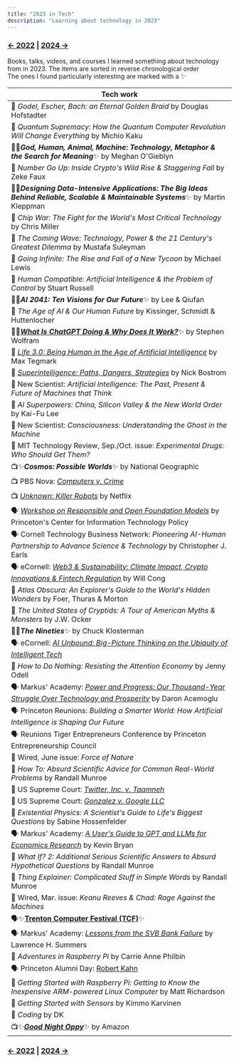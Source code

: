 ```yaml
---
title: "2023 in Tech"
description: "Learning about technology in 2023"
---
```


### [← 2022](/2022/12/31/learn-2022) | [2024 →](/2024/12/31/learn-2024)


Books, talks, videos, and courses I learned something about technology from in 2023. The items are sorted in reverse chronological order\
The ones I found particularly interesting are marked with a ✨

| Tech work |
| --- |
| 📕 *Godel, Escher, Bach: an Eternal Golden Braid* by Douglas Hofstadter |
| 📕 *Quantum Supremacy: How the Quantum Computer Revolution Will Change Everything* by Michio Kaku |
| 📕✨***God, Human, Animal, Machine: Technology, Metaphor & the Search for Meaning***✨ by Meghan O'Gieblyn |
| 📕 *Number Go Up: Inside Crypto's Wild Rise & Staggering Fall* by Zeke Faux |
| 📕✨***Designing Data-Intensive Applications: The Big Ideas Behind Reliable, Scalable & Maintainable Systems***✨ by Martin Kleppman |
| 📕 *Chip War: The Fight for the World's Most Critical Technology* by Chris Miller |
| 📕 *The Coming Wave: Technology, Power & the 21 Century's Greatest Dilemma* by Mustafa Suleyman |
| 📕 *Going Infinite: The Rise and Fall of a New Tycoon* by Michael Lewis |
| 📕 *Human Compatible: Artificial Intelligence & the Problem of Control* by Stuart Russell |
| 📕✨***AI 2041: Ten Visions for Our Future***✨ by Lee & Qiufan |
| 📕 *The Age of AI & Our Human Future* by Kissinger, Schmidt & Huttenlocher |
| 📕✨[***What Is ChatGPT Doing & Why Does It Work?***](https://writings.stephenwolfram.com/2023/02/what-is-chatgpt-doing-and-why-does-it-work/)✨ by Stephen Wolfram |
| 📕 [*Life 3.0: Being Human in the Age of Artificial Intelligence*](https://en.wikipedia.org/wiki/Life_3.0) by Max Tegmark |
| 📕 [*Superintelligence: Paths, Dangers, Strategies*](https://en.wikipedia.org/wiki/Superintelligence:_Paths,_Dangers,_Strategies) by Nick Bostrom |
| 📔 New Scientist: *Artificial Intelligence: The Past, Present & Future of Machines that Think* |
| 📕 *AI Superpowers: China, Silicon Valley & the New World Order* by Kai-Fu Lee |
| 📔 New Scientist: *Consciousness: Understanding the Ghost in the Machine* |
| 📔 MIT Technology Review, Sep./Oct. issue: _Experimental Drugs: Who Should Get Them?_ | 
| 📺✨***Cosmos: Possible Worlds***✨ by National Geographic |
| 📺 PBS Nova: [*Computers v. Crime*](https://www.pbs.org/video/computers-v-crime-um7cco/) |
| 📺 [*Unknown: Killer Robots*](https://www.netflix.com/title/81473681) by Netflix |
| 🗣️ [*Workshop on Responsible and Open Foundation Models*](https://sites.google.com/view/open-foundation-models) by Princeton's Center for Information Technology Policy	|
| 🗣️ Cornell Technology Business Network: _Pioneering AI-Human Partnership to Advance Science & Technology_ by Christopher J. Earls |
| 🗣️ eCornell: _[Web3 & Sustainability: Climate Impact, Crypto Innovations & Fintech Regulation](https://ecornell.cornell.edu/keynotes/view/K091823/)_ by Will Cong |
| 📕 *Atlas Obscura: An Explorer's Guide to the World's Hidden Wonders* by Foer, Thuras & Morton |
| 📕 *The United States of Cryptids: A Tour of American Myths & Monsters* by J.W. Ocker |
| 📕✨***The Nineties***✨ by Chuck Klosterman |
| 🗣️ eCornell: _[AI Unbound: Big-Picture Thinking on the Ubiquity of Intelligent Tech](https://ecornell.cornell.edu/keynotes/view/K071823/)_ |
| 📕 *How to Do Nothing: Resisting the Attention Economy* by Jenny Odell |
| 🗣️ Markus' Academy: _[Power and Progress: Our Thousand-Year Struggle Over Technology and Prosperity](https://www.youtube.com/watch?v=eGqaOhTq060)_ by Daron Acemoglu |
| 🗣️ Princeton Reunions: *Building a Smarter World: How Artificial Intelligence is Shaping Our Future* |
| 🗣️ Reunions Tiger Entrepreneurs Conference by Princeton Entrepreneurship Council |
| 📔 Wired, June issue: _Force of Nature_ |
| 📕 *How To: Absurd Scientific Advice for Common Real-World Problems* by Randall Munroe |
| 📄 US Supreme Court: _[Twitter, Inc. v. Taamneh](https://www.supremecourt.gov/opinions/22pdf/21-1496_d18f.pdf)_ |	
| 📄 US Supreme Court: _[Gonzalez v. Google LLC](https://www.supremecourt.gov/opinions/22pdf/21-1333_6j7a.pdf)_ |
| 📕 *Existential Physics: A Scientist's Guide to Life's Biggest Questions* by Sabine Hossenfelder |
| 🗣️ Markus' Academy: _[A User's Guide to GPT and LLMs for Economics Research](https://www.youtube.com/watch?v=LJGQjozWr0E)_ by Kevin Bryan |
| 📕 *What If? 2: Additional Serious Scientific Answers to Absurd Hypothetical Questions* by Randall Munroe |
| 📕 *Thing Explainer: Complicated Stuff in Simple Words* by Randall Munroe |
| 📔 Wired, Mar. issue: _Keanu Reeves & Chad: Rage Against the Machines_ |
| 🗣️✨[**Trenton Computer Festival (TCF)**](https://tcf-nj.org/wp-content/uploads/2023/03/TCF2023-SCHEDULE-TALK-INFO-PIXs-with-Intro-Keynote-AK_v3-1.pdf)✨ | 
| 🗣️ Markus' Academy: _[Lessons from the SVB Bank Failure](https://www.youtube.com/watch?v=7b6D9exbsAc)_	by Lawrence H. Summers | 🗣️ Princeton Club of Chicago: _Lessons for the Future from Princeton’s Past: John von Neumann & the Limits of Logic_ by David Nirenberg |
| 📕 *Adventures in Raspberry Pi* by Carrie Anne Philbin |
| 🗣️ Princeton Alumni Day: [Robert Kahn](https://www.youtube.com/watch?v=10l3VgJqwzY) |
| 📕 *Getting Started with Raspberry Pi: Getting to Know the Inexpensive ARM-powered Linux Computer* by Matt Richardson |
| 📕 *Getting Started with Sensors* by Kimmo Karvinen | 
| 📕 *Coding* by DK |
| 📺✨[***Good Night Oppy***](https://www.amazon.com/Good-Night-Oppy-Ryan-White/dp/B0B8JR3XT8/)✨ by Amazon |

### [← 2022](/2022/12/31/learn-2022) | [2024 →](/2024/12/31/learn-2024)
